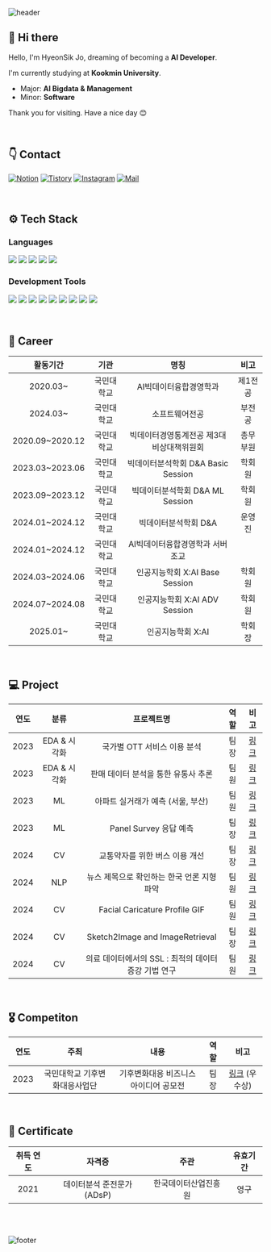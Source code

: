 ![header](https://capsule-render.vercel.app/api?type=waving&height=200&color=009999&text=Welcome%20to%20HyeonSik's%20Github&section=header&fontSize=50&fontAlign=50&fontAlignY=39&descAlign=50&animation=twinkling&fontColor=FFFFFF)

## 👋 Hi there
Hello, I'm HyeonSik Jo, dreaming of becoming a **AI Developer**.

I'm currently studying at **Kookmin University**.

- Major: **AI Bigdata & Management**
- Minor: **Software**

Thank you for visiting. Have a nice day 😊

<br/>

## 👇 Contact
[![Notion](https://img.shields.io/badge/Notion-000000?style=flat&logo=Notion&logoColor=white)](https://surf-seal-035.notion.site/Hyeonsik-Jo-c44b501031ba42f0998ba3fe7185780d)
[![Tistory](https://img.shields.io/badge/Tistory-000000?style=flat&logo=Tistory&logoColor=white)](https://hyeon827.tistory.com/)
[![Instagram](https://img.shields.io/badge/Instagram-E4405F?style=flat&logo=Instagram&logoColor=white)](https://www.instagram.com/_hyeon_827/)
[![Mail](https://img.shields.io/badge/hsjo@kookmin.ac.kr-EA4335?style=flat&logo=Gmail&logoColor=white)](hsjo@kookmin.ac.kr)

<br/>

## ⚙ Tech Stack 
### Languages
<img src="https://img.shields.io/badge/Python-3776AB?style=flat&logo=Python&logoColor=white"/> <img src="https://img.shields.io/badge/Pytorch-EE4C2C?style=flat&logo=Pytorch&logoColor=white"/> <img src="https://img.shields.io/badge/SQL-4479A1?style=flat&logo=MySQL&logoColor=white"/> <img src="https://img.shields.io/badge/R-276DC3?style=flat&logo=R&logoColor=white"/> <img src="https://img.shields.io/badge/Java-007396?style=flat&logoColor=white"/>

### Development Tools
<img src="https://img.shields.io/badge/Jupyter-F37626?style=flat&logo=Jupyter&logoColor=white"/> <img src="https://img.shields.io/badge/VSCode-007ACC?style=flat&logo=Visual Studio Code&logoColor=white"/> <img src="https://img.shields.io/badge/Google Colab-F9AB00?style=flat&logo=Google Colab&logoColor=white"/> <img src="https://img.shields.io/badge/Kaggle-20BEFF?style=flat&logo=Kaggle&logoColor=white"/> <img src="https://img.shields.io/badge/Anaconda-44A833?style=flat&logo=Anaconda&logoColor=white"/> <img src="https://img.shields.io/badge/MySQL-4479A1?style=flat&logo=MySQL&logoColor=white"/> <img src="https://img.shields.io/badge/Eclipse IDE-2C2255?style=flat&logo=Eclipse IDE&logoColor=white"/> <img src="https://img.shields.io/badge/Git-F05032?style=flat&logo=Git&logoColor=white"/> <img src="https://img.shields.io/badge/OpenAI-412991?style=flat&logo=OpenAI&logoColor=white"/>

<br/>

## 📝 Career
| 활동기간 | 기관 | 명칭 | 비고 |
| :------: | :------: | :------: | :------: |
| 2020.03~ | 국민대학교 | AI빅데이터융합경영학과 | 제1전공 |
| 2024.03~ | 국민대학교 | 소프트웨어전공 | 부전공 |
| 2020.09~2020.12 | 국민대학교 | 빅데이터경영통계전공 제3대 비상대책위원회 | 총무부원 |
| 2023.03~2023.06 | 국민대학교 | 빅데이터분석학회 D&A Basic Session | 학회원 |
| 2023.09~2023.12 | 국민대학교 | 빅데이터분석학회 D&A ML Session | 학회원 |
| 2024.01~2024.12 | 국민대학교 | 빅데이터분석학회 D&A | 운영진
| 2024.01~2024.12 | 국민대학교 | AI빅데이터융합경영학과 서버 조교 | 
| 2024.03~2024.06 | 국민대학교 | 인공지능학회 X:AI Base Session | 학회원 |
| 2024.07~2024.08 | 국민대학교 | 인공지능학회 X:AI ADV Session | 학회원 |
| 2025.01~ | 국민대학교 | 인공지능학회 X:AI | 학회장 |

<br/>

## 💻 Project
| 연도 | 분류 | 프로젝트명 | 역할 | 비고 |
| :------: | :------: | :------: | :------: | :------: |
| 2023 | EDA & 시각화 | 국가별 OTT 서비스 이용 분석 | 팀장 | [링크](https://github.com/hsjo827/Analysis-of-OTT-Service-Usage) |
| 2023 | EDA & 시각화 | 판매 데이터 분석을 통한 유통사 추론| 팀원 | [링크](https://github.com/hsjo827/Sales-Data-Anlaysis)|
| 2023 | ML | 아파트 실거래가 예측 (서울, 부산) | 팀원 | [링크](https://github.com/hsjo827/Apartment-Price-Prediction) |
| 2023 | ML | Panel Survey 응답 예측 | 팀장 | [링크](https://github.com/hsjo827/Survey-Response-Prediction)|
| 2024 | CV | 교통약자를 위한 버스 이용 개선 | 팀장 | [링크](https://github.com/hsjo827/Bus-Usage-Improvement) |
| 2024 | NLP | 뉴스 제목으로 확인하는 한국 언론 지형 파악 | 팀원 | [링크](https://github.com/hsjo827/Korea-Media-Landscape-via-News-Headlines) |
| 2024 | CV | Facial Caricature Profile GIF | 팀원 | [링크](https://github.com/hsjo827/Facial-caricature-profile-GIF) |
| 2024 | CV | Sketch2Image and ImageRetrieval | 팀장 | [링크](https://github.com/hsjo827/Sketch2Image-and-ImageRetrieval) |
| 2024 | CV | 의료 데이터에서의 SSL : 최적의 데이터 증강 기법 연구 | 팀원 | [링크](https://github.com/hsjo827/Medical-SSL-Augmentation-Research) |

<br/>

## 🎖 Competiton
| 연도 | 주최 | 내용 | 역할 | 비고 |
| :------: | :------: | :------: | :------: | :------: |
| 2023 | 국민대학교 기후변화대응사업단 | 기후변화대응 비즈니스 아이디어 공모전 | 팀장 | [링크](https://github.com/hsjo827/Dark-Data-Deletion) (우수상) |

<br/>

## 📜 Certificate
| 취득 연도 | 자격증 | 주관 | 유효기간 |
| :------: | :------: | :------: | :------: |
| 2021 | 데이터분석 준전문가(ADsP) | 한국데이터산업진흥원 | 영구 |

<br/>
<br/>

![footer](https://capsule-render.vercel.app/api?type=waving&height=100&color=009999&section=footer)








